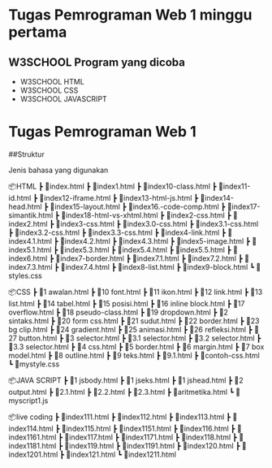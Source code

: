 # Tugas Pemrograman Web 1 minggu pertama

## W3SCHOOL Program yang dicoba
- W3SCHOOL HTML
- W3SCHOOL CSS
- W3SCHOOL JAVASCRIPT

# Tugas Pemrograman Web 1
  
##Struktur


Jenis bahasa yang digunakan

📦HTML
 ┣ 📜index.html
 ┣ 📜index1.html
 ┣ 📜index10-class.html
 ┣ 📜index11-id.html
 ┣ 📜index12-iframe.html
 ┣ 📜index13-html-js.html
 ┣ 📜index14-head.html
 ┣ 📜index15-layout.html
 ┣ 📜index16.-code-comp.html
 ┣ 📜index17-simantik.html
 ┣ 📜index18-html-vs-xhtml.html
 ┣ 📜index2-css.html
 ┣ 📜index2.html
 ┣ 📜index3-css.html
 ┣ 📜index3.0-css.html
 ┣ 📜index3.1-css.html
 ┣ 📜index3.2-css.html
 ┣ 📜index3.3-css.html
 ┣ 📜index4-link.html
 ┣ 📜index4.1.html
 ┣ 📜index4.2.html
 ┣ 📜index4.3.html
 ┣ 📜index5-image.html
 ┣ 📜index5.1.html
 ┣ 📜index5.3.html
 ┣ 📜index5.4.html
 ┣ 📜index5.5.html
 ┣ 📜index6.html
 ┣ 📜index7-border.html
 ┣ 📜index7.1.html
 ┣ 📜index7.2.html
 ┣ 📜index7.3.html
 ┣ 📜index7.4.html
 ┣ 📜index8-list.html
 ┣ 📜index9-block.html
 ┗ 📜styles.css

 📦CSS
 ┣ 📜1 awalan.html
 ┣ 📜10 font.html
 ┣ 📜11 ikon.html
 ┣ 📜12 link.html
 ┣ 📜13 list.html
 ┣ 📜14 tabel.html
 ┣ 📜15 posisi.html
 ┣ 📜16 inline block.html
 ┣ 📜17 overflow.html
 ┣ 📜18 pseudo-class.html
 ┣ 📜19 dropdown.html
 ┣ 📜2 sintaks.html
 ┣ 📜20 form css.html
 ┣ 📜21 sudut.html
 ┣ 📜22 border.html
 ┣ 📜23 bg clip.html
 ┣ 📜24 gradient.html
 ┣ 📜25 animasi.html
 ┣ 📜26 refleksi.html
 ┣ 📜27 button.html
 ┣ 📜3 selector.html
 ┣ 📜3.1 selector.html
 ┣ 📜3.2 selector.html
 ┣ 📜3.3 selector.html
 ┣ 📜4 css.html
 ┣ 📜5 border.html
 ┣ 📜6 margin.html
 ┣ 📜7 box model.html
 ┣ 📜8 outline.html
 ┣ 📜9 teks.html
 ┣ 📜9.1.html
 ┣ 📜contoh-css.html
 ┗ 📜mystyle.css

 📦JAVA SCRIPT
 ┣ 📜1 jsbody.html
 ┣ 📜1 jseks.html
 ┣ 📜1 jshead.html
 ┣ 📜2 output.html
 ┣ 📜2.1.html
 ┣ 📜2.2.html
 ┣ 📜2.3.html
 ┣ 📜aritmetika.html
 ┗ 📜myscript1.js

 📦live coding
 ┣ 📜index111.html
 ┣ 📜index112.html
 ┣ 📜index113.html
 ┣ 📜index114.html
 ┣ 📜index115.html
 ┣ 📜index1151.html
 ┣ 📜index116.html
 ┣ 📜index1161.html
 ┣ 📜index117.html
 ┣ 📜index1171.html
 ┣ 📜index118.html
 ┣ 📜index1181.html
 ┣ 📜index119.html
 ┣ 📜index1191.html
 ┣ 📜index120.html
 ┣ 📜index1201.html
 ┣ 📜index121.html
 ┗ 📜index1211.html

